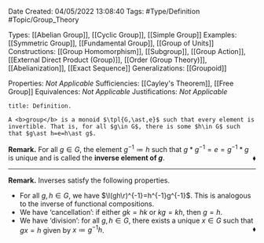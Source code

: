 <div class="topSpace"></div>

Date Created: 04/05/2022 13:08:40
Tags: #Type/Definition #Topic/Group_Theory

Types: [[Abelian Group]], [[Cyclic Group]], [[Simple Group]]
Examples: [[Symmetric Group]], [[Fundamental Group]], [[Group of Units]]
Constructions: [[Group Homomorphism]], [[Subgroup]], [[Group Action]], [[External Direct Product (Group)]], [[Order (Group Theory)]], [[Abelianization]], [[Exact Sequence]]
Generalizations: [[Groupoid]]

Properties: <i>Not Applicable</i>
Sufficiencies: [[Cayley's Theorem]], [[Free Group]]
Equivalences: <i>Not Applicable</i>
Justifications: <i>Not Applicable</i>

``` ad-Definition
title: Definition.

A <b>group</b> is a monoid $\tpl{G,\ast,e}$ such that every element is invertible. That is, for all $g\in G$, there is some $h\in G$ such that $g\ast h=e=h\ast g$.

```

<b>Remark.</b> For all $g\in G$, the element $g^{-1}\coloneqq h$ such that $g\ast g^{-1}=e=g^{-1}\ast g$ is unique and is called the <b>inverse element of $g$</b>.<span style="float:right;">$\blacklozenge$</span>

---

<b>Remark.</b> Inverses satisfy the following properties.
* For all $g,h\in G$, we have $\l(gh\r)^{-1}=h^{-1}g^{-1}$. This is analogous to the inverse of functional compositions.
* We have ‘cancellation’: if either $gk=hk$ or $kg=kh$, then $g=h$.
* We have ‘division’: for all $g,h\in G$, there exists a unique $x\in G$ such that $gx=h$ given by $x\coloneqq g^{-1}h$.<span style="float:right;">$\blacklozenge$</span>
